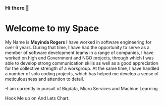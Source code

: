 ### Hi there 👋
<h1>Welcome to my Space </h1>
<p>
  My Name is <b>Muyinda Rogers</b>
I have worked in software engineering for over 6 years. During that time, I have had the opportunity to serve
as a member of software development teams in a range of companies, I have worked on high end Government
and NGO projects, through which I was able to develop strong communication skills as well as a good
appreciation for the collective strength of a workgroup. At the same time, I have handled a number of solo
coding projects, which has helped me develop a sense of meticulousness and attention to detail.
  </p>
  
 -I am currently in pursuit of Bigdata, Micro Services and Machine Learning 
  
 Hook Me up on And Lets Chart. 
 

<!--
**Moverr/Moverr** is a ✨ _special_ ✨ repository because its `README.md` (this file) appears on your GitHub profile.

Here are some ideas to get you started:

- 🔭 I’m currently working on ...
- 🌱 I’m currently learning ...
- 👯 I’m looking to collaborate on ...
- 🤔 I’m looking for help with ...
- 💬 Ask me about ...
- 📫 How to reach me: ...
- 😄 Pronouns: ...
- ⚡ Fun fact: ...
-->

